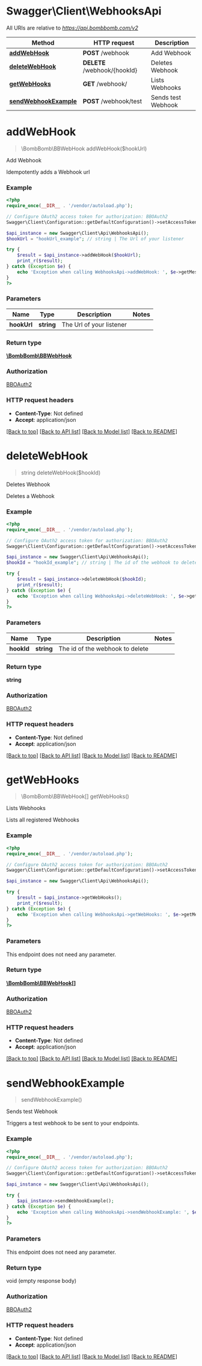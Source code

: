 # Swagger\Client\WebhooksApi

All URIs are relative to *https://api.bombbomb.com/v2*

Method | HTTP request | Description
------------- | ------------- | -------------
[**addWebHook**](WebhooksApi.md#addWebHook) | **POST** /webhook | Add Webhook
[**deleteWebHook**](WebhooksApi.md#deleteWebHook) | **DELETE** /webhook/{hookId} | Deletes Webhook
[**getWebHooks**](WebhooksApi.md#getWebHooks) | **GET** /webhook/ | Lists Webhooks
[**sendWebhookExample**](WebhooksApi.md#sendWebhookExample) | **POST** /webhook/test | Sends test Webhook


# **addWebHook**
> \BombBomb\BBWebHook addWebHook($hookUrl)

Add Webhook

Idempotently adds a Webhook url

### Example
```php
<?php
require_once(__DIR__ . '/vendor/autoload.php');

// Configure OAuth2 access token for authorization: BBOAuth2
Swagger\Client\Configuration::getDefaultConfiguration()->setAccessToken('YOUR_ACCESS_TOKEN');

$api_instance = new Swagger\Client\Api\WebhooksApi();
$hookUrl = "hookUrl_example"; // string | The Url of your listener

try {
    $result = $api_instance->addWebHook($hookUrl);
    print_r($result);
} catch (Exception $e) {
    echo 'Exception when calling WebhooksApi->addWebHook: ', $e->getMessage(), PHP_EOL;
}
?>
```

### Parameters

Name | Type | Description  | Notes
------------- | ------------- | ------------- | -------------
 **hookUrl** | **string**| The Url of your listener |

### Return type

[**\BombBomb\BBWebHook**](../Model/BBWebHook.md)

### Authorization

[BBOAuth2](../../README.md#BBOAuth2)

### HTTP request headers

 - **Content-Type**: Not defined
 - **Accept**: application/json

[[Back to top]](#) [[Back to API list]](../../README.md#documentation-for-api-endpoints) [[Back to Model list]](../../README.md#documentation-for-models) [[Back to README]](../../README.md)

# **deleteWebHook**
> string deleteWebHook($hookId)

Deletes Webhook

Deletes a Webhook

### Example
```php
<?php
require_once(__DIR__ . '/vendor/autoload.php');

// Configure OAuth2 access token for authorization: BBOAuth2
Swagger\Client\Configuration::getDefaultConfiguration()->setAccessToken('YOUR_ACCESS_TOKEN');

$api_instance = new Swagger\Client\Api\WebhooksApi();
$hookId = "hookId_example"; // string | The id of the webhook to delete

try {
    $result = $api_instance->deleteWebHook($hookId);
    print_r($result);
} catch (Exception $e) {
    echo 'Exception when calling WebhooksApi->deleteWebHook: ', $e->getMessage(), PHP_EOL;
}
?>
```

### Parameters

Name | Type | Description  | Notes
------------- | ------------- | ------------- | -------------
 **hookId** | **string**| The id of the webhook to delete |

### Return type

**string**

### Authorization

[BBOAuth2](../../README.md#BBOAuth2)

### HTTP request headers

 - **Content-Type**: Not defined
 - **Accept**: application/json

[[Back to top]](#) [[Back to API list]](../../README.md#documentation-for-api-endpoints) [[Back to Model list]](../../README.md#documentation-for-models) [[Back to README]](../../README.md)

# **getWebHooks**
> \BombBomb\BBWebHook[] getWebHooks()

Lists Webhooks

Lists all registered Webhooks

### Example
```php
<?php
require_once(__DIR__ . '/vendor/autoload.php');

// Configure OAuth2 access token for authorization: BBOAuth2
Swagger\Client\Configuration::getDefaultConfiguration()->setAccessToken('YOUR_ACCESS_TOKEN');

$api_instance = new Swagger\Client\Api\WebhooksApi();

try {
    $result = $api_instance->getWebHooks();
    print_r($result);
} catch (Exception $e) {
    echo 'Exception when calling WebhooksApi->getWebHooks: ', $e->getMessage(), PHP_EOL;
}
?>
```

### Parameters
This endpoint does not need any parameter.

### Return type

[**\BombBomb\BBWebHook[]**](../Model/BBWebHook.md)

### Authorization

[BBOAuth2](../../README.md#BBOAuth2)

### HTTP request headers

 - **Content-Type**: Not defined
 - **Accept**: application/json

[[Back to top]](#) [[Back to API list]](../../README.md#documentation-for-api-endpoints) [[Back to Model list]](../../README.md#documentation-for-models) [[Back to README]](../../README.md)

# **sendWebhookExample**
> sendWebhookExample()

Sends test Webhook

Triggers a test webhook to be sent to your endpoints.

### Example
```php
<?php
require_once(__DIR__ . '/vendor/autoload.php');

// Configure OAuth2 access token for authorization: BBOAuth2
Swagger\Client\Configuration::getDefaultConfiguration()->setAccessToken('YOUR_ACCESS_TOKEN');

$api_instance = new Swagger\Client\Api\WebhooksApi();

try {
    $api_instance->sendWebhookExample();
} catch (Exception $e) {
    echo 'Exception when calling WebhooksApi->sendWebhookExample: ', $e->getMessage(), PHP_EOL;
}
?>
```

### Parameters
This endpoint does not need any parameter.

### Return type

void (empty response body)

### Authorization

[BBOAuth2](../../README.md#BBOAuth2)

### HTTP request headers

 - **Content-Type**: Not defined
 - **Accept**: application/json

[[Back to top]](#) [[Back to API list]](../../README.md#documentation-for-api-endpoints) [[Back to Model list]](../../README.md#documentation-for-models) [[Back to README]](../../README.md)


